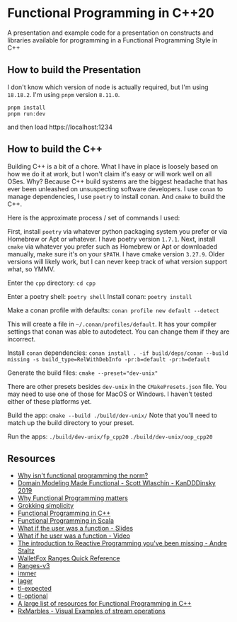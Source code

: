 # Functional Programming in C++20
A presentation and example code for a presentation on constructs and libraries available for programming in a Functional Programming Style in C++


## How to build the Presentation
I don't know which version of node is actually required, but I'm using `18.18.2`.  I'm using `pnpm` version `8.11.0`.
```
pnpm install
pnpm run:dev
```
and then load https://localhost:1234

## How to build the C++
Building C++ is a bit of a chore. What I have in place is loosely based on how we do it at work, but I won't claim it's easy or will work well on all OSes. Why? Because C++ build systems are the biggest headache that has ever been unleashed on unsuspecting software developers. I use `conan` to manage dependencies, I use `poetry` to install conan. And `cmake` to build the C++.

Here is the approximate process / set of commands I used:

First, install `poetry` via whatever python packaging system you prefer or via Homebrew or Apt or whatever. I have poetry version `1.7.1`.
Next, install `cmake` via whatever you prefer such as Homebrew or Apt or downloaded manually, make sure it's on your `$PATH`. I have cmake version `3.27.9`. Older versions will likely work, but I can never keep track of what version support what, so YMMV.

Enter the `cpp` directory:
`cd cpp`

Enter a poetry shell:
`poetry shell`
Install conan:
`poetry install`

Make a conan profile with defaults:
`conan profile new default --detect`

This will create a file in `~/.conan/profiles/default`. It has your compiler settings that conan was able to autodetect. You can change them if they are incorrect.

Install `conan` dependencies:
`conan install . -if build/deps/conan --build missing -s build_type=RelWithDebInfo -pr:b=default -pr:h=default`

Generate the build files:
`cmake --preset="dev-unix"`

There are other presets besides `dev-unix` in the `CMakePresets.json` file. You may need to use one of those for MacOS or Windows. I haven't tested either of these platforms yet.

Build the app:
`cmake --build ./build/dev-unix/`
Note that you'll need to match up the build directory to your preset.

Run the apps:
`./build/dev-unix/fp_cpp20`
`./build/dev-unix/oop_cpp20`


## Resources
- [Why isn't functional programming the norm?](https://www.youtube.com/watch?v=QyJZzq0v7Z4)
- [Domain Modeling Made Functional - Scott Wlaschin - KanDDDinsky 2019](https://www.youtube.com/watch?v=2JB1_e5wZmU)
- [Why Functional Programming matters](https://www.cse.chalmers.se/~rjmh/Papers/whyfp.pdf)
- [Grokking simplicity](https://www.manning.com/books/grokking-simplicity)
- [Functional Programming in C++](https://www.manning.com/books/functional-programming-in-c-plus-plus)
- [Functional Programming in Scala](https://www.manning.com/books/functional-programming-in-scala)
- [What if the user was a function - Slides](https://speakerdeck.com/staltz/what-if-the-user-was-a-function)
- [What if he user was a function - Video](https://youtu.be/1zj7M1LnJV4?feature=shared)
- [The introduction to Reactive Programming you've been missing - Andre Staltz](https://gist.github.com/staltz/868e7e9bc2a7b8c1f754)
- [WalletFox Ranges Quick Reference](https://www.walletfox.com/course/quickref_range_v3.php)
- [Ranges-v3](https://github.com/ericniebler/range-v3)
- [immer](https://github.com/arximboldi/immer)
- [lager](https://github.com/arximboldi/lager)
- [tl-expected](https://github.com/TartanLlama/expected)
- [tl-optional](https://github.com/TartanLlama/optional)
- [A large list of resources for Functional Programming in C++](https://github.com/graninas/cpp_functional_programming)
- [RxMarbles - Visual Examples of stream operations](https://rxmarbles.com)
